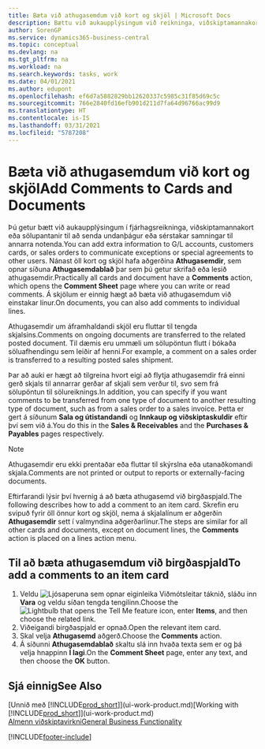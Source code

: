 ```yaml
---
title: Bæta við athugasemdum við kort og skjöl | Microsoft Docs
description: Bættu við aukaupplýsingum við reikninga, viðskiptamannakort eða söluskipanir til að miðla samningum, svo sem sérstöku verði eða afhendingu, til annarra notenda.
author: SorenGP
ms.service: dynamics365-business-central
ms.topic: conceptual
ms.devlang: na
ms.tgt_pltfrm: na
ms.workload: na
ms.search.keywords: tasks, work
ms.date: 04/01/2021
ms.author: edupont
ms.openlocfilehash: ef6d7a5882829bb12620337c5985c31f85d69c5c
ms.sourcegitcommit: 766e2840fd16efb901d211d7fa64d96766ac99d9
ms.translationtype: HT
ms.contentlocale: is-IS
ms.lasthandoff: 03/31/2021
ms.locfileid: "5787208"
---
```

# <a name="add-comments-to-cards-and-documents"></a><span data-ttu-id="3f0b2-103">Bæta við athugasemdum við kort og skjöl</span><span class="sxs-lookup"><span data-stu-id="3f0b2-103">Add Comments to Cards and Documents</span></span>
<span data-ttu-id="3f0b2-104">Þú getur bætt við aukaupplýsingum í fjárhagsreikninga, viðskiptamannakort eða sölupantanir til að senda undanþágur eða sérstakar samningar til annarra notenda.</span><span class="sxs-lookup"><span data-stu-id="3f0b2-104">You can add extra information to G/L accounts, customers cards, or sales orders to communicate exceptions or special agreements to other users.</span></span>
<span data-ttu-id="3f0b2-105">Nánast öll kort og skjöl hafa aðgerðina **Athugasemdir**, sem opnar síðuna **Athugasemdablað** þar sem þú getur skrifað eða lesið athugasemdir.</span><span class="sxs-lookup"><span data-stu-id="3f0b2-105">Practically all cards and document have a **Comments** action, which opens the **Comment Sheet** page where you can write or read comments.</span></span> <span data-ttu-id="3f0b2-106">Á skjölum er einnig hægt að bæta við athugasemdum við einstakar línur.</span><span class="sxs-lookup"><span data-stu-id="3f0b2-106">On documents, you can also add comments to individual lines.</span></span>

<span data-ttu-id="3f0b2-107">Athugasemdir um áframhaldandi skjöl eru fluttar til tengda skjalsins.</span><span class="sxs-lookup"><span data-stu-id="3f0b2-107">Comments on ongoing documents are transferred to the related posted document.</span></span> <span data-ttu-id="3f0b2-108">Til dæmis eru ummæli um sölupöntun flutt í bókaða söluafhendingu sem leiðir af henni.</span><span class="sxs-lookup"><span data-stu-id="3f0b2-108">For example, a comment on a sales order is transferred to a resulting posted sales shipment.</span></span>

<span data-ttu-id="3f0b2-109">Þar að auki er hægt að tilgreina hvort eigi að flytja athugasemdir frá einni gerð skjals til annarrar gerðar af skjali sem verður til, svo sem frá sölupöntun til sölureiknings.</span><span class="sxs-lookup"><span data-stu-id="3f0b2-109">In addition, you can specify if you want comments to be transferred from one type of document to another resulting type of document, such as from a sales order to a sales invoice.</span></span> <span data-ttu-id="3f0b2-110">Þetta er gert á síðunum **Sala og útistandandi** og **Innkaup og viðskiptaskuldir** eftir því sem við á.</span><span class="sxs-lookup"><span data-stu-id="3f0b2-110">You do this in the **Sales & Receivables** and the **Purchases & Payables** pages respectively.</span></span>

> [!NOTE]
> <span data-ttu-id="3f0b2-111">Athugasemdir eru ekki prentaðar eða fluttar til skýrslna eða utanaðkomandi skjala.</span><span class="sxs-lookup"><span data-stu-id="3f0b2-111">Comments are not printed or output to reports or externally-facing documents.</span></span>

<span data-ttu-id="3f0b2-112">Eftirfarandi lýsir því hvernig á að bæta athugasemd við birgðaspjald.</span><span class="sxs-lookup"><span data-stu-id="3f0b2-112">The following describes how to add a comment to an item card.</span></span> <span data-ttu-id="3f0b2-113">Skrefin eru svipuð fyrir öll önnur kort og skjöl, nema á skjalalínum er aðgerðin **Athugasemdir** sett í valmyndina aðgerðarlínur.</span><span class="sxs-lookup"><span data-stu-id="3f0b2-113">The steps are similar for all other cards and documents, except on document lines, the **Comments** action is placed on a lines action menu.</span></span>

## <a name="to-add-a-comments-to-an-item-card"></a><span data-ttu-id="3f0b2-114">Til að bæta athugasemdum við birgðaspjald</span><span class="sxs-lookup"><span data-stu-id="3f0b2-114">To add a comments to an item card</span></span>
1. <span data-ttu-id="3f0b2-115">Veldu ![Ljósaperuna sem opnar eiginleika Viðmótsleitar](media/ui-search/search_small.png "Segðu mér hvað þú vilt gera") táknið, sláðu inn **Vara** og veldu síðan tengda tengilinn.</span><span class="sxs-lookup"><span data-stu-id="3f0b2-115">Choose the ![Lightbulb that opens the Tell Me feature](media/ui-search/search_small.png "Tell me what you want to do") icon, enter **Items**, and then choose the related link.</span></span>
2. <span data-ttu-id="3f0b2-116">Viðeigandi birgðaspjald er opnað.</span><span class="sxs-lookup"><span data-stu-id="3f0b2-116">Open the relevant item card.</span></span>
3. <span data-ttu-id="3f0b2-117">Skal velja **Athugasemd** aðgerð.</span><span class="sxs-lookup"><span data-stu-id="3f0b2-117">Choose the **Comments** action.</span></span>
4. <span data-ttu-id="3f0b2-118">Á síðunni **Athugasemdablað** skaltu slá inn hvaða texta sem er og þá velja hnappinn **Í lagi**.</span><span class="sxs-lookup"><span data-stu-id="3f0b2-118">On the **Comment Sheet** page, enter any text, and then choose the **OK** button.</span></span>

## <a name="see-also"></a><span data-ttu-id="3f0b2-119">Sjá einnig</span><span class="sxs-lookup"><span data-stu-id="3f0b2-119">See Also</span></span>
<span data-ttu-id="3f0b2-120">[Unnið með [!INCLUDE[prod_short](includes/prod_short.md)]](ui-work-product.md)</span><span class="sxs-lookup"><span data-stu-id="3f0b2-120">[Working with [!INCLUDE[prod_short](includes/prod_short.md)]](ui-work-product.md)</span></span>  
[<span data-ttu-id="3f0b2-121">Almenn viðskiptavirkni</span><span class="sxs-lookup"><span data-stu-id="3f0b2-121">General Business Functionality</span></span>](ui-across-business-areas.md)


[!INCLUDE[footer-include](includes/footer-banner.md)]